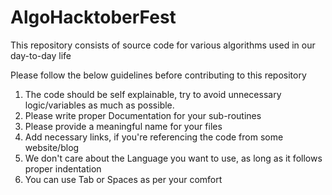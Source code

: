 # AlgoHacktoberFest
This repository consists of source code for various algorithms used in our day-to-day life

Please follow the below guidelines before contributing to this repository

1. The code should be self explainable, try to avoid unnecessary logic/variables as much as possible.
2. Please write proper Documentation for your sub-routines
3. Please provide a meaningful name for your files
4. Add necessary links, if you're referencing the code from some website/blog
5. We don't care about the Language you want to use, as long as it follows proper indentation
6. You can use Tab or Spaces as per your comfort
